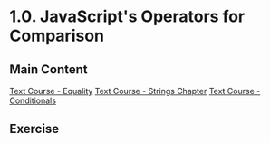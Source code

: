 # 1.0. JavaScript's Operators for Comparison

## Main Content

[Text Course - Equality](https://gitbookio.gitbooks.io/javascript/content/basics/equality.html)
[Text Course - Strings Chapter](https://gitbookio.gitbooks.io/javascript/content/strings/)
[Text Course - Conditionals](https://gitbookio.gitbooks.io/javascript/content/conditional/)

## Exercise
